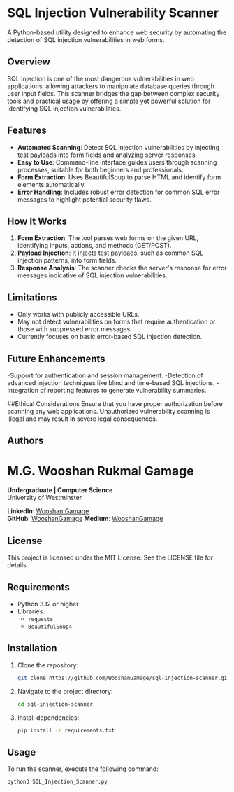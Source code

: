 # SQL Injection Vulnerability Scanner

A Python-based utility designed to enhance web security by automating the detection of SQL injection vulnerabilities in web forms.

## Overview

SQL Injection is one of the most dangerous vulnerabilities in web applications, allowing attackers to manipulate database queries through user input fields. This scanner bridges the gap between complex security tools and practical usage by offering a simple yet powerful solution for identifying SQL injection vulnerabilities.

## Features

- **Automated Scanning**: Detect SQL injection vulnerabilities by injecting test payloads into form fields and analyzing server responses.
- **Easy to Use**: Command-line interface guides users through scanning processes, suitable for both beginners and professionals.
- **Form Extraction**: Uses BeautifulSoup to parse HTML and identify form elements automatically.
- **Error Handling**: Includes robust error detection for common SQL error messages to highlight potential security flaws.

## How It Works

1. **Form Extraction**: The tool parses web forms on the given URL, identifying inputs, actions, and methods (GET/POST).
2. **Payload Injection**: It injects test payloads, such as common SQL injection patterns, into form fields.
3. **Response Analysis**: The scanner checks the server's response for error messages indicative of SQL injection vulnerabilities.

## Limitations
- Only works with publicly accessible URLs.
- May not detect vulnerabilities on forms that require authentication or those with suppressed error messages.
- Currently focuses on basic error-based SQL injection detection.

## Future Enhancements
-Support for authentication and session management.
-Detection of advanced injection techniques like blind and time-based SQL injections.
-Integration of reporting features to generate vulnerability summaries.

##Ethical Considerations
Ensure that you have proper authorization before scanning any web applications. Unauthorized vulnerability scanning is illegal and may result in severe legal consequences.

## Authors
# M.G. Wooshan Rukmal Gamage
**Undergraduate | Computer Science**  
University of Westminster

**LinkedIn**: [Wooshan Gamage](https://www.linkedin.com/in/wooshan-gamage-5b03b91bb/)  
**GitHub**: [WooshanGamage](https://github.com/WooshanGamage)
**Medium**: [WooshanGamage](https://medium.com/@wooshangamage)

## License
This project is licensed under the MIT License. See the LICENSE file for details.

## Requirements

- Python 3.12 or higher
- Libraries:
  - `requests`
  - `BeautifulSoup4`

## Installation

1. Clone the repository:
    ```bash
    git clone https://github.com/WooshanGamage/sql-injection-scanner.git
    ```
2. Navigate to the project directory:
    ```bash
    cd sql-injection-scanner
    ```
3. Install dependencies:
    ```bash
    pip install -r requirements.txt
    ```

## Usage

To run the scanner, execute the following command:

```bash
python3 SQL_Injection_Scanner.py
